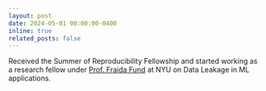 ```yaml
---
layout: post
date: 2024-05-01 00:00:00-0400
inline: true
related_posts: false
---
```


Received the Summer of Reproducibility Fellowship and started working as a research fellow under [Prof. Fraida Fund](https://engineering.nyu.edu/faculty/fraida-fund) at NYU on Data Leakage in ML applications.
